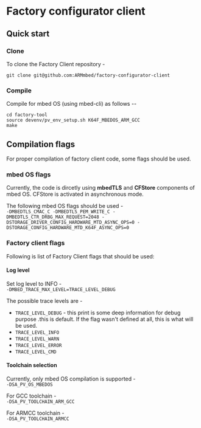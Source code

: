 # Factory configurator client

## Quick start

### Clone

To clone the Factory Client repository -
```
git clone git@github.com:ARMmbed/factory-configurator-client
```

### Compile

Compile for mbed OS (using mbed-cli) as follows --
```
cd factory-tool
source devenv/pv_env_setup.sh K64F_MBEDOS_ARM_GCC
make
```

## Compilation flags

For proper compilation of factory client code, some flags should be used.

### mbed OS flags

Currently, the code is dircetly using **mbedTLS** and **CFStore** components of mbed OS. 
CFStore is activated in asynchronous mode.  

The following mbed OS flags should be used -  
`-DMBEDTLS_CMAC_C -DMBEDTLS_PEM_WRITE_C -DMBEDTLS_CTR_DRBG_MAX_REQUEST=2048 -DSTORAGE_DRIVER_CONFIG_HARDWARE_MTD_ASYNC_OPS=0 -DSTORAGE_CONFIG_HARDWARE_MTD_K64F_ASYNC_OPS=0`

### Factory client flags

Following is list of Factory Client flags that should be used:

#### Log level

Set log level to INFO -  
`-DMBED_TRACE_MAX_LEVEL=TRACE_LEVEL_DEBUG`  

The possible trace levels are -

* `TRACE_LEVEL_DEBUG` - this print is some deep information for debug purpose .this is default. If the flag wasn't defined at all, this is what will be used.  
* `TRACE_LEVEL_INFO`
* `TRACE_LEVEL_WARN` 
* `TRACE_LEVEL_ERROR`
* `TRACE_LEVEL_CMD`  

#### Toolchain selection

Currently, only mbed OS compilation is supported -  
`-DSA_PV_OS_MBEDOS`

For GCC toolchain -  
 `-DSA_PV_TOOLCHAIN_ARM_GCC` 

For ARMCC toolchain -  
`-DSA_PV_TOOLCHAIN_ARMCC`
